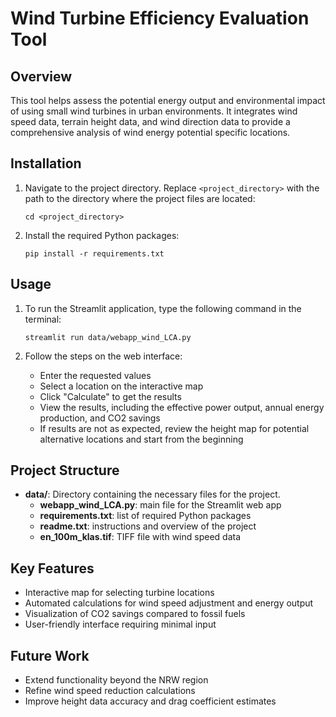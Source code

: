 # Wind Turbine Efficiency Evaluation Tool

## Overview

This tool helps assess the potential energy output and environmental impact of using small wind turbines in urban environments. It integrates wind speed data, terrain height data, and wind direction data to provide a comprehensive analysis of wind energy potential specific locations.

## Installation

1. Navigate to the project directory. Replace `<project_directory>` with the path to the directory where the project files are located:
   ```
   cd <project_directory>
   ```

2. Install the required Python packages:
   ```
   pip install -r requirements.txt
   ```

## Usage

1. To run the Streamlit application, type the following command in the terminal:
   ```
   streamlit run data/webapp_wind_LCA.py
   ```

2. Follow the steps on the web interface:
   - Enter the requested values
   - Select a location on the interactive map
   - Click "Calculate" to get the results
   - View the results, including the effective power output, annual energy production, and CO2 savings
   - If results are not as expected, review the height map for potential alternative locations and start from the beginning

## Project Structure

- **data/**: Directory containing the necessary files for the project.
  - **webapp_wind_LCA.py**: main file for the Streamlit web app
  - **requirements.txt**: list of required Python packages
  - **readme.txt**: instructions and overview of the project
  - **en_100m_klas.tif**: TIFF file with wind speed data

## Key Features

- Interactive map for selecting turbine locations
- Automated calculations for wind speed adjustment and energy output
- Visualization of CO2 savings compared to fossil fuels
- User-friendly interface requiring minimal input

## Future Work

- Extend functionality beyond the NRW region
- Refine wind speed reduction calculations
- Improve height data accuracy and drag coefficient estimates




